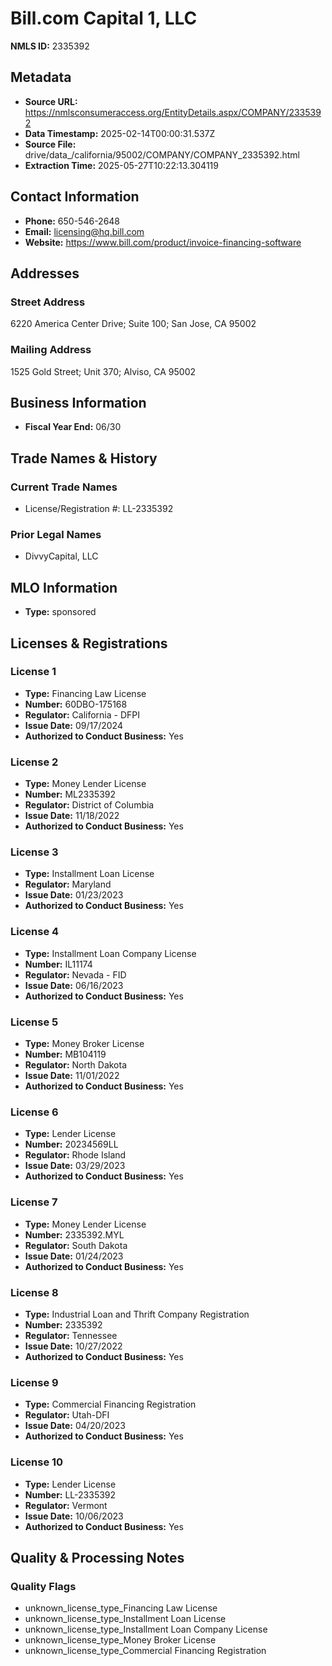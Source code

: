 # Bill.com Capital 1, LLC

**NMLS ID:** 2335392

## Metadata
- **Source URL:** https://nmlsconsumeraccess.org/EntityDetails.aspx/COMPANY/2335392
- **Data Timestamp:** 2025-02-14T00:00:31.537Z
- **Source File:** drive/data_/california/95002/COMPANY/COMPANY_2335392.html
- **Extraction Time:** 2025-05-27T10:22:13.304119

## Contact Information
- **Phone:** 650-546-2648
- **Email:** licensing@hq.bill.com
- **Website:** https://www.bill.com/product/invoice-financing-software

## Addresses
### Street Address
6220 America Center Drive; Suite 100; San Jose, CA 95002

### Mailing Address
1525 Gold Street; Unit 370; Alviso, CA 95002

## Business Information
- **Fiscal Year End:** 06/30

## Trade Names & History
### Current Trade Names
- License/Registration #: LL-2335392

### Prior Legal Names
- DivvyCapital, LLC

## MLO Information
- **Type:** sponsored

## Licenses & Registrations

### License 1
- **Type:** Financing Law License
- **Number:** 60DBO-175168
- **Regulator:** California - DFPI
- **Issue Date:** 09/17/2024
- **Authorized to Conduct Business:** Yes

### License 2
- **Type:** Money Lender License
- **Number:** ML2335392
- **Regulator:** District of Columbia
- **Issue Date:** 11/18/2022
- **Authorized to Conduct Business:** Yes

### License 3
- **Type:** Installment Loan License
- **Regulator:** Maryland
- **Issue Date:** 01/23/2023
- **Authorized to Conduct Business:** Yes

### License 4
- **Type:** Installment Loan Company License
- **Number:** IL11174
- **Regulator:** Nevada - FID
- **Issue Date:** 06/16/2023
- **Authorized to Conduct Business:** Yes

### License 5
- **Type:** Money Broker License
- **Number:** MB104119
- **Regulator:** North Dakota
- **Issue Date:** 11/01/2022
- **Authorized to Conduct Business:** Yes

### License 6
- **Type:** Lender License
- **Number:** 20234569LL
- **Regulator:** Rhode Island
- **Issue Date:** 03/29/2023
- **Authorized to Conduct Business:** Yes

### License 7
- **Type:** Money Lender License
- **Number:** 2335392.MYL
- **Regulator:** South Dakota
- **Issue Date:** 01/24/2023
- **Authorized to Conduct Business:** Yes

### License 8
- **Type:** Industrial Loan and Thrift Company Registration
- **Number:** 2335392
- **Regulator:** Tennessee
- **Issue Date:** 10/27/2022
- **Authorized to Conduct Business:** Yes

### License 9
- **Type:** Commercial Financing Registration
- **Regulator:** Utah-DFI
- **Issue Date:** 04/20/2023
- **Authorized to Conduct Business:** Yes

### License 10
- **Type:** Lender License
- **Number:** LL-2335392
- **Regulator:** Vermont
- **Issue Date:** 10/06/2023
- **Authorized to Conduct Business:** Yes

## Quality & Processing Notes
### Quality Flags
- unknown_license_type_Financing Law License
- unknown_license_type_Installment Loan License
- unknown_license_type_Installment Loan Company License
- unknown_license_type_Money Broker License
- unknown_license_type_Commercial Financing Registration
